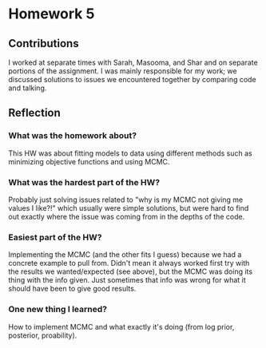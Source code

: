 # **Homework 5**

## Contributions
I worked at separate times with Sarah, Masooma, and Shar and on separate portions of the assignment. I was mainly responsible for my work; we discussed solutions to issues we encountered together by comparing code and talking.

## Reflection

### What was the homework about?
This HW was about fitting models to data using different methods such as minimizing objective functions and using MCMC. 

### What was the hardest part of the HW?
Probably just solving issues related to "why is my MCMC not giving me values I like?!" which usually were simple solutions, but were hard to find out exactly where the issue was coming from in the depths of the code. 

### Easiest part of the HW?
Implementing the MCMC (and the other fits I guess) because we had a concrete example to pull from. Didn't mean it always worked first try with the results we wanted/expected (see above), but the MCMC was doing its thing with the info given. Just sometimes that info was wrong for what it should have been to give good results.

### One new thing I learned?
How to implement MCMC and what exactly it's doing (from log prior, posterior, proability).

